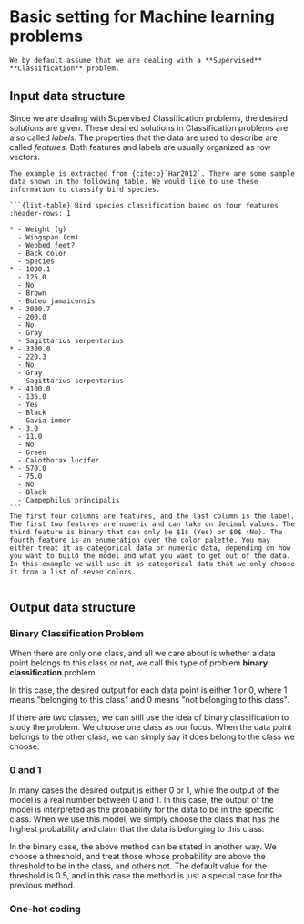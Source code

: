 # Basic setting for Machine learning problems

```{note}
We by default assume that we are dealing with a **Supervised** **Classification** problem.
```

## Input data structure
Since we are dealing with Supervised Classification problems, the desired solutions are given. These desired solutions in Classification problems are also called *labels*. The properties that the data are used to describe are called *features*. Both features and labels are usually organized as row vectors. 


````{prf:example} 
The example is extracted from {cite:p}`Har2012`. There are some sample data shown in the following table. We would like to use these information to classify bird species.

```{list-table} Bird species classification based on four features
:header-rows: 1

* - Weight (g)
  - Wingspan (cm)
  - Webbed feet?
  - Back color
  - Species
* - 1000.1
  - 125.0
  - No
  - Brown
  - Buteo jamaicensis
* - 3000.7
  - 200.0
  - No
  - Gray
  - Sagittarius serpentarius
* - 3300.0
  - 220.3
  - No
  - Gray
  - Sagittarius serpentarius
* - 4100.0
  - 136.0
  - Yes
  - Black
  - Gavia immer
* - 3.0
  - 11.0
  - No
  - Green
  - Calothorax lucifer
* - 570.0
  - 75.0
  - No
  - Black
  - Campephilus principalis
```
The first four columns are features, and the last column is the label. The first two features are numeric and can take on decimal values. The third feature is binary that can only be $1$ (Yes) or $0$ (No). The fourth feature is an enumeration over the color palette. You may either treat it as categorical data or numeric data, depending on how you want to build the model and what you want to get out of the data. In this example we will use it as categorical data that we only choose it from a list of seven colors. 


````


## Output data structure

### Binary Classification Problem
When there are only one class, and all we care about is whether a data point belongs to this class or not, we call this type of problem **binary classification** problem. 

In this case, the desired output for each data point is either $1$ or $0$, where $1$ means "belonging to this class" and $0$ means "not belonging to this class".

If there are two classes, we can still use the idea of binary classification to study the problem. We choose one class as our focus. When the data point belongs to the other class, we can simply say it does belong to the class we choose.

### $0$ and $1$
In many cases the desired output is either $0$ or $1$, while the output of the model is a real number between $0$ and $1$. In this case, the output of the model is interpreted as the probability for the data to be in the specific class. When we use this model, we simply choose the class that has the highest probability and claim that the data is belonging to this class. 

In the binary case, the above method can be stated in another way. We choose a threshold, and treat those whose probability are above the threshold to be in the class, and others not. The default value for the threshold is $0.5$, and in this case the method is just a special case for the previous method. 

### One-hot coding
